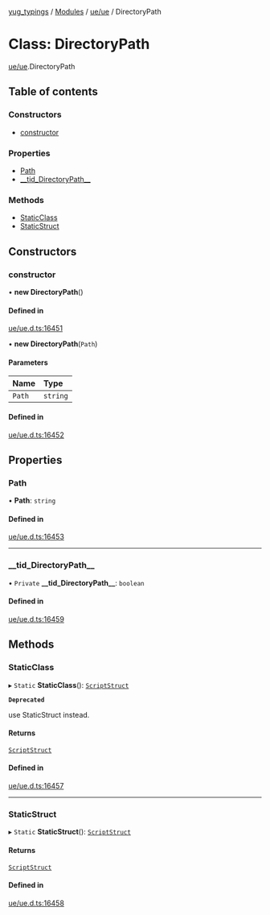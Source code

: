 [yug_typings](../README.md) / [Modules](../modules.md) / [ue/ue](../modules/ue_ue.md) / DirectoryPath

# Class: DirectoryPath

[ue/ue](../modules/ue_ue.md).DirectoryPath

## Table of contents

### Constructors

- [constructor](ue_ue.DirectoryPath.md#constructor)

### Properties

- [Path](ue_ue.DirectoryPath.md#path)
- [\_\_tid\_DirectoryPath\_\_](ue_ue.DirectoryPath.md#__tid_directorypath__)

### Methods

- [StaticClass](ue_ue.DirectoryPath.md#staticclass)
- [StaticStruct](ue_ue.DirectoryPath.md#staticstruct)

## Constructors

### constructor

• **new DirectoryPath**()

#### Defined in

[ue/ue.d.ts:16451](https://github.com/YugMetaverse/yug_typings/blob/25cad34/ue/ue.d.ts#L16451)

• **new DirectoryPath**(`Path`)

#### Parameters

| Name | Type |
| :------ | :------ |
| `Path` | `string` |

#### Defined in

[ue/ue.d.ts:16452](https://github.com/YugMetaverse/yug_typings/blob/25cad34/ue/ue.d.ts#L16452)

## Properties

### Path

• **Path**: `string`

#### Defined in

[ue/ue.d.ts:16453](https://github.com/YugMetaverse/yug_typings/blob/25cad34/ue/ue.d.ts#L16453)

___

### \_\_tid\_DirectoryPath\_\_

• `Private` **\_\_tid\_DirectoryPath\_\_**: `boolean`

#### Defined in

[ue/ue.d.ts:16459](https://github.com/YugMetaverse/yug_typings/blob/25cad34/ue/ue.d.ts#L16459)

## Methods

### StaticClass

▸ `Static` **StaticClass**(): [`ScriptStruct`](ue_ue.ScriptStruct.md)

**`Deprecated`**

use StaticStruct instead.

#### Returns

[`ScriptStruct`](ue_ue.ScriptStruct.md)

#### Defined in

[ue/ue.d.ts:16457](https://github.com/YugMetaverse/yug_typings/blob/25cad34/ue/ue.d.ts#L16457)

___

### StaticStruct

▸ `Static` **StaticStruct**(): [`ScriptStruct`](ue_ue.ScriptStruct.md)

#### Returns

[`ScriptStruct`](ue_ue.ScriptStruct.md)

#### Defined in

[ue/ue.d.ts:16458](https://github.com/YugMetaverse/yug_typings/blob/25cad34/ue/ue.d.ts#L16458)
